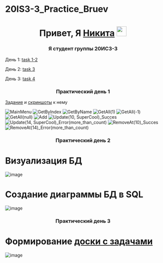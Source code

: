 # 20IS3-3_Practice_Bruev
<h1 align="center">Привет, Я <a href="https://github.com/x1ANbtw" target="_blank">Никита</a> 
<img src="https://leonardo.osnova.io/d79bbe0d-42b8-5be8-bb60-7aaff8a8e826/" height="32"/></h1>
<h3 align="center">Я студент группы 20ИС3-3 </h3>

День 1: [task 1-2](https://github.com/x1ANbtw/20IS3-3_Practice_Bruev#:~:text=20IS3%2D3_Practice_Bruev-,%D0%9F%D1%80%D0%B0%D0%BA%D1%82%D0%B8%D1%87%D0%B5%D1%81%D0%BA%D0%B8%D0%B9%20%D0%B4%D0%B5%D0%BD%D1%8C%201,-1%20%D0%97%D0%B0%D0%B4%D0%B0%D0%BD%D0%B8%D0%B5%20task)

День 2: [task 3](https://github.com/x1ANbtw/20IS3-3_Practice_Bruev/blob/main/README.md#:~:text=%D0%BA%20%D0%BD%D0%B5%D0%BC%D1%83%20screens-,%D0%9F%D1%80%D0%B0%D0%BA%D1%82%D0%B8%D1%87%D0%B5%D1%81%D0%BA%D0%B8%D0%B9%20%D0%B4%D0%B5%D0%BD%D1%8C%202,-%D0%92%D0%B8%D0%B7%D1%83%D0%B0%D0%BB%D0%B8%D0%B7%D0%B0%D1%86%D0%B8%D1%8F%20%D0%91%D0%94)

День 3: [task 4](https://github.com/x1ANbtw/20IS3-3_Practice_Bruev/blob/main/README.md#%D0%BF%D1%80%D0%B0%D0%BA%D1%82%D0%B8%D1%87%D0%B5%D1%81%D0%BA%D0%B8%D0%B9-%D0%B4%D0%B5%D0%BD%D1%8C-3:~:text=%D0%91%D0%94%20%D0%B2%20SQL-,%D0%9F%D1%80%D0%B0%D0%BA%D1%82%D0%B8%D1%87%D0%B5%D1%81%D0%BA%D0%B8%D0%B9%20%D0%B4%D0%B5%D0%BD%D1%8C%203,-%D0%A4%D0%BE%D1%80%D0%BC%D0%B8%D1%80%D0%BE%D0%B2%D0%B0%D0%BD%D0%B8%D0%B5%20%D0%B4%D0%BE%D1%81%D0%BA%D0%B8%20%D1%81)

<h3 align="center">Практический день 1</h3>

[Задание](https://github.com/x1ANbtw/20IS3-3_Practice_Bruev/tree/main/BackendAPI) и [скриншоты](https://github.com/x1ANbtw/20IS3-3_Practice_Bruev/tree/main/ScreenShots) к нему

![MainMenu](https://user-images.githubusercontent.com/125022706/224268261-1aaa2fd9-01e4-4823-9719-6f9a300e87bb.jpg)
![GetByIndex](https://user-images.githubusercontent.com/125022706/224268450-73f20d0c-b7a7-4d51-bfba-c0fa8d677795.jpg)
![GetByName](https://user-images.githubusercontent.com/125022706/224268462-9128be5d-9342-446e-80c4-6e057b76e5f5.jpg)
![GetAll(1)](https://user-images.githubusercontent.com/125022706/224268479-b2018e5b-2f29-478e-910d-17e04803f00b.jpg)
![GetAll(-1)](https://user-images.githubusercontent.com/125022706/224268499-6681c483-e897-4be9-b6ac-71bbf78bb864.jpg)
![GetAll(null)](https://user-images.githubusercontent.com/125022706/224268507-32b1ddca-b5a2-4f96-845d-077f37fb8102.jpg)
![Add](https://user-images.githubusercontent.com/125022706/224268539-d0d70d95-fb68-42b5-810c-dfcbc56167d7.jpg)
![Update(10, SuperCool)_Succes](https://user-images.githubusercontent.com/125022706/224268565-aca5b6d2-0e32-44f1-84da-cfb41b765b7f.jpg)
![Update(14, SuperCool)_Error(more_than_count)](https://user-images.githubusercontent.com/125022706/224268577-c6811a20-cda6-4deb-85a0-d617d2b3b5cc.jpg)
![RemoveAt(10)_Succes](https://user-images.githubusercontent.com/125022706/224268593-63b382bf-8a10-4bab-a38f-972f2c01cefd.jpg)
![RemoveAt(14)_Error(more_than_count)](https://user-images.githubusercontent.com/125022706/224268601-28d828df-e1a7-4f6e-a5dd-ba10d00c2ff9.jpg)

<h3 align="center">Практический день 2</h3>

# Визуализация БД
![image](https://user-images.githubusercontent.com/125022706/222664049-1e7bc556-cd7d-4bbc-91fd-3a05ba661602.png)
# Создание диаграммы БД в SQL
![image](https://user-images.githubusercontent.com/125022706/222655936-0694fef6-6238-4ef1-b329-d8bbe280a06e.png)

<h3 align="center">Практический день 3</h3>

# Формирование [доски с задачами](https://github.com/users/x1ANbtw/projects/2)
![image](https://user-images.githubusercontent.com/125022706/224269910-52e67109-9be3-4d0b-a5a5-94dc2d2af6a6.png)
